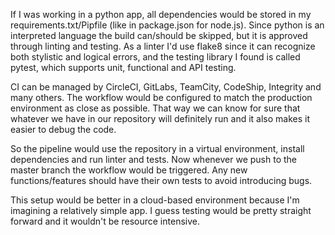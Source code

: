 If I was working in a python app, all dependencies would be stored in my requirements.txt/Pipfile (like in package.json for node.js). Since python is an interpreted language the build can/should be skipped, but it is approved through linting and testing. As a linter I'd use flake8 since it can recognize both stylistic and logical errors, and the testing library I found is called pytest, which supports unit, functional and API testing. 

CI can be managed by CircleCI, GitLabs, TeamCity, CodeShip, Integrity and many others. The workflow would be configured to match the production environment as close as possible. That way we can know for sure that whatever we have in our repository will definitely run and it also makes it easier to debug the code. 

So the pipeline would use the repository in a virtual environment, install dependencies and run linter and tests. Now whenever we push to the master branch the workflow would be triggered. Any new functions/features should have their own tests to avoid introducing bugs. 

This setup would be better in a cloud-based environment because I'm imagining a relatively simple app. I guess testing would be pretty straight forward and it wouldn't be resource intensive. 